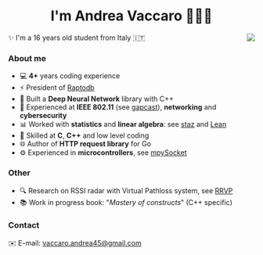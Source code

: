 <h1 align="center">I'm Andrea Vaccaro 👨🏻‍💻</h1>

<img align="right" src="https://github-readme-stats.vercel.app/api/top-langs/?username=andrvv&layout=compact&langs_count=100&hide=php,javascript,html,css">

<p>✨ I'm a 16 years old student from Italy 🇮🇹</p>

<h3 align="left">About me</h3>
<ul align="left">
  <li>💻 <strong>4+</strong> years coding experience</li>
  <li>⚡ President of <a href="https://github.com/ANDRVV/raptodb">Raptodb</a></li>
  <li>🤖 Built a <strong>Deep Neural Network</strong> library with C++</li>
  <li>📡 Experienced at <strong>IEEE 802.11</strong> (see <a href="https://github.com/andrvv/gapcast">gapcast</a>), <strong>networking</strong> and <strong>cybersecurity</strong></li>
  <li>📊 Worked with <strong>statistics</strong> and <strong>linear algebra</strong>: see <a href="https://github.com/andrvv/staz">staz</a> and <a href="https://github.com/andrvv/lean">Lean</a></li>
  <li>🔧 Skilled at <strong>C</strong>, <strong>C++</strong> and low level coding</li>
  <li>🌐 Author of <strong>HTTP request library</strong> for Go</li>
  <li>⚙️ Experienced in <strong>microcontrollers</strong>, see <a href="https://github.com/andrvv/mpySocket">mpySocket</a></li>
</ul>
<h3 align="left">Other</h3>
<ul align="left">
  <li>🔍 Research on RSSI radar with Virtual Pathloss system, see <a href="https://github.com/ANDRVV/RadarRSSI/blob/main/RRVP/RRVP.pdf">RRVP</a></li>
  <li>📚 Work in progress book: "<i>Mastery of constructs</i>" (C++ specific)</li>
</ul>

<h3 align="left">Contact</h3>
<p>✉️ E-mail: <a href="mailto:vaccaro.andrea45@gmail.com">vaccaro.andrea45@gmail.com</a></p>
